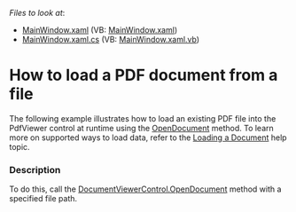 <!-- default file list -->
*Files to look at*:

* [MainWindow.xaml](./CS/LoadFromFile/MainWindow.xaml) (VB: [MainWindow.xaml](./VB/LoadFromFile/MainWindow.xaml))
* [MainWindow.xaml.cs](./CS/LoadFromFile/MainWindow.xaml.cs) (VB: [MainWindow.xaml.vb](./VB/LoadFromFile/MainWindow.xaml.vb))
<!-- default file list end -->
# How to load a PDF document from a file


<p>The following example illustrates how to load an existing PDF file into the PdfViewer control at runtime using the <a href="https://documentation.devexpress.com/#WPF/DevExpressXpfDocumentViewerDocumentViewerControl_OpenDocumenttopic">OpenDocument</a> method. To learn more on supported ways to load data, refer to the <a href="https://documentation.devexpress.com/#WPF/CustomDocument114332">Loading a Document</a> help topic.</p>


<h3>Description</h3>

To do this, call the <a href="http://larix/ReferenceBrowserMain_15_1/LoadItem.aspx?Member=M%3aDevExpress.Xpf.DocumentViewer.DocumentViewerControl.OpenDocument(System.String)&amp;Template=MemberMethodTopic">DocumentViewerControl.OpenDocument</a> method with a specified file path.

<br/>


